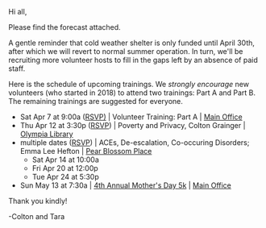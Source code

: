 Hi all,

Please find the forecast attached. 

A gentle reminder that cold weather shelter is only funded until April 30th,
after which we will revert to normal summer operation. In turn, we'll be
recruiting more volunteer hosts to fill in the gaps left by an absence of paid
staff.

Here is the schedule of upcoming trainings. We *strongly encourage* new volunteers
(who started in 2018) to attend two trainings: Part A and Part B. The remaining
trainings are suggested for everyone.

- Sat Apr 7 at 9:00a ([RSVP)](https://docs.google.com/forms/d/e/1FAIpQLSe5XxrA_-86eDYWccqwAb4wY0K_Mg4se_0sel5sTYloCI3QSg/viewform?usp=sf_link) | Volunteer Training: Part A | [Main Office][fsc]
- Thu Apr 12 at 3:30p ([RSVP](https://docs.google.com/forms/d/e/1FAIpQLSftbadZDDl7ppju7pFMEGvHmYjuT2-VNmIpdtQePqG-Satc9A/viewform?usp=sf_link)) | Poverty and Privacy, Colton Grainger | [Olympia Library][lib]
- multiple dates ([RSVP](https://docs.google.com/forms/d/e/1FAIpQLSfM8Kv6WsVO_IW052-DzkaZ5NYpnYdx6uyRFSQ4LoeKeyKurA/viewform?usp=sf_link)) | ACEs, De-escalation, Co-occuring Disorders; Emma Lee Hefton | [Pear Blossom Place][pbp]
    - Sat Apr 14 at 10:00a
    - Fri Apr 20 at 12:00p
    - Tue Apr 24 at 5:30p 
- Sun May 13 at 7:30a | [4th Annual Mother's Day 5k](https://www.facebook.com/events/364858170646944/) | [Main Office][fsc]

Thank you kindly!

-Colton and Tara

[pbp]: https://www.google.com/maps/place/Pear+Blossom+Place/@47.0423792,-122.8932699,17z/data=!3m1!4b1!4m5!3m4!1s0x549174e1d548747f:0x4e89b380a6ff5f9e!8m2!3d47.0423792!4d-122.8910812
[fsc]: https://www.google.com/maps/place/Family+Support+Center/@47.0459107,-122.9042318,17z/data=!3m1!4b1!4m5!3m4!1s0x5491751bc115f4a1:0xa72d6746d527f48e!8m2!3d47.0459107!4d-122.9020431
[lib]: https://www.google.com/maps/place/Olympia+Timberland+Library/@47.0412387,-122.9002976,17z/data=!3m1!4b1!4m5!3m4!1s0x5491751d90a12da9:0x8a9f18ea3ed43d65!8m2!3d47.0412387!4d-122.8981089
[orla]: https://www.google.com/maps/place/Olympia+Regional+Learning+Academy/@47.0371244,-122.8701067,17z/data=!3m1!4b1!4m5!3m4!1s0x0:0x1b81b1e5ac518517!8m2!3d47.0371244!4d-122.867918
[prov]: https://www.google.com/maps/place/Providence+Immediate+Care+Lacey/@47.0042043,-122.8241121,17z/data=!3m1!4b1!4m5!3m4!1s0x0:0xc227b5a1b7897759!8m2!3d47.0042043!4d-122.8219234
[olf]: https://www.google.com/maps/place/Olympia+Family+Theater/@47.0455796,-122.8949079,15z/data=!4m5!3m4!1s0x0:0xf516848f82fe4804!8m2!3d47.0455796!4d-122.8949079?sa=X&ved=0ahUKEwjZp-fVqOrYAhVX6mMKHecpBCAQ_BIIfDAN
[rl]: https://www.google.com/maps/place/Hotel+RL+Olympia+by+Red+Lion/@47.0275609,-122.9150658,17z/data=!3m1!4b1!4m5!3m4!1s0x54917456da117c1d:0xa6dfdaf9bc0519a!8m2!3d47.0275609!4d-122.9128718
[boom]: https://www.google.com/maps/place/Gallery+Boom/@47.0438683,-122.8977474,15z/data=!4m5!3m4!1s0x0:0x581b05a97efcc4b2!8m2!3d47.0438683!4d-122.8977474?sa=X&ved=0ahUKEwjc9KnrqZnZAhVY1GMKHV_4DHkQ_BIIhQEwDw
[hocm]: https://www.google.com/maps/place/Hands+On+Children's+Museum/@47.048043,-122.8989597,17z/data=!3m1!4b1!4m5!3m4!1s0x549174fd4fabd173:0x9bd4de293a89eea8!8m2!3d47.048043!4d-122.896771
